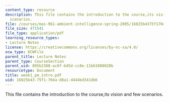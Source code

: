 ```yaml
---
content_type: resource
description: This file contains the introduction to the course,its vision and few
  scenarios.
file: /courses/mas-961-ambient-intelligence-spring-2005/16025b4375f1704ad8a1d444bd341db6_week1_pm_intro.pdf
file_size: 471541
file_type: application/pdf
learning_resource_types:
- Lecture Notes
license: https://creativecommons.org/licenses/by-nc-sa/4.0/
ocw_type: OCWFile
parent_title: Lecture Notes
parent_type: CourseSection
parent_uid: 895b2368-ac6f-b45d-cc8e-11b61088020b
resourcetype: Document
title: week1_pm_intro.pdf
uid: 16025b43-75f1-704a-d8a1-d444bd341db6
---
```

This file contains the introduction to the course,its vision and few scenarios.